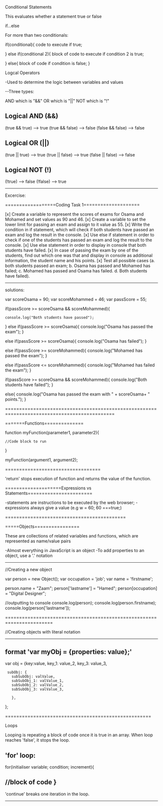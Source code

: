 
Conditional Statements

This evaluates whether a statement true or false

if...else

For more than two conditionals:

if(conditional){
  code to execute if true;

} else if(conditional 2){
  block of code to execute if condition 2 is true;

} else{
  block of code if condition is false;
}



Logcal Operators

-Used to determine the logic between variables and values

--Three types:

 AND which is "&&"
 OR which is "||"
 NOT which is "!"


 Logical AND (&&)
-----------------
 (true && true) --> true
 (true && false) --> false
 (false && false) --> false


 Logical OR (||)
----------------
 (true || true) --> true
 (true || false) --> true
 (false || false) --> false



  Logical NOT (!)
 ----------------
  (!true) --> false
  (!false) --> true


  ---------------------------------------------------------------------------------------------------------------------------------------------------

  Excercise:

  ==================Coding Task 1====================

  [x] Create a variable to represent the scores of exams for Osama and Mohamed and set values as 90 and 46.
  [x] Create a variable to set the lower limit for passing an exam and assign to it value as 55.
  [x] Write  the condition in if statement, which will check if both students have passed an exam and log the result in the console.
  [x] Use else if statement in order to check if one of the students has passed an exam and log the result to the console.
  [x] Use else statement in order to display in console that both students have failed.
  [x] In case of passing the exam by one of the students, find out which one was that and display in console as additional information, the student name and his points.
  [x] Test all possible cases (a. both students passed an exam; b. Osama has passed and Mohamed has failed; c. Mohamed has passed and Osama has failed. d. Both students have failed).





---------------------------------------------------------------------------------------------------------------------------------------------------

  solutions:

  var scoreOsama = 90;
  var scoreMohammed = 46;
  var passScore = 55;


  if(passScore >= scoreOsama && scoreMohammed){

    console.log("Both students have passed");
  }
  else if(passScore >= scoreOsama){
    console.log("Osama has passed the exam");
  }


  else if(passScore >= scoreOsama){
    console.log("Osama has failed");
  }

  else if(passScore >= scoreMohammed){
    console.log("Mohamed has passed the exam");
  }

  else if(passScore <= scoreMohammed){
    console.log("Mohamed has failed the exam");
  }

  if(passScore >= scoreOsama && scoreMohammed){
    console.log("Both students have failed");
  }

  else{
    console.log("Osama has passed the exam with " + scoreOsama+ " points.");
  }



  =============================================================================================

  =======Functions==============

  function myFunction(parameter1, parameter2){

    //Code block to run
  }

  myFunction(argument1, argument2);

  ==================================

  'return' stops execution of function and returns the value of the function.



  ====================Expressions vs Statements=======================


  -statements are instructions to be executed by the web browser;
  -expressions always give a value (e.g w = 60; 60 ===true;)


  ===========================================


  =====Objects================

  These are collections of related variables and functions, which are represented as name/value pairs

  -Almost everything in JavaScript is an object
  -To add properties to an object, use a '.' notation

  ---------------------------------------------------------------

//Creating a new object

  var person = new Object();
  var occupation = 'job';
  var name = 'firstname';

  person.name = "Zaam";
  person['lastname'] = "Hamed";
  person[occupation] = "Digital Designer";


  //outputting to console
  console.log(person);
  console.log(person.firstname);
  console.log(person['lastname']);


=======================================================================

  //Creating objects with literal notation

----------------------------------------------
  format 'var myObj = {properties: value};'
----------------------------------------------  


  var obj = {key:value,
    key_1: value_2,
    key_3: value_3,

     subObj: {
       subSubObj: valValue,
       subSubObj_1: valValue_1,
       subSubObj_2: valValue_2,
       subSubObj_3: valValue_3,

       },
  };


====================================================

Loops

Looping is repeating a block of code once it is true in an array.
When loop reaches 'false', it stops the loop.

'for' loop:
-------------------------------------------------
for(initialiser variable; condition; increment){

//block of code
}
-------------------------------------------------

'continue' breaks one iteration in the loop.

--------------------------------------------------
